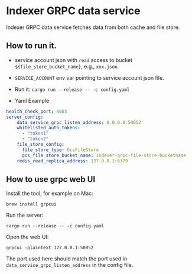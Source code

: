 # Indexer GRPC data service

Indexer GRPC data service fetches data from both cache and file store.

## How to run it.

* service account json with `read` access to bucket `${file_store_bucket_name}`, e.g., `xxx.json`.

* `SERVICE_ACCOUNT` env var pointing to service account json file.

* Run it:  `cargo run --release -- -c config.yaml`

* Yaml Example

```yaml
health_check_port: 8083
server_config:
    data_service_grpc_listen_address: 0.0.0.0:50052
    whitelisted_auth_tokens: 
      - "token1"
      - "token2"
    file_store_config:
      file_store_type: GcsFileStore
      gcs_file_store_bucket_name: indexer-grpc-file-store-bucketname
    redis_read_replica_address: 127.0.0.1:6379
```

## How to use grpc web UI
Install the tool, for example on Mac:
```
brew install grpcui
```

Run the server:
```
cargo run --release -- -c config.yaml
```

Open the web UI:
```
grpcui -plaintext 127.0.0.1:50052
```

The port used here should match the port used in `data_service_grpc_listen_address` in the config file.
